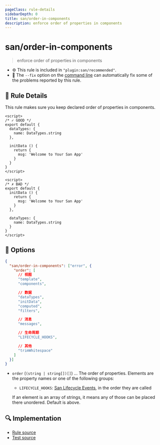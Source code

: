 ```yaml
---
pageClass: rule-details
sidebarDepth: 0
title: san/order-in-components
description: enforce order of properties in components
---
```

# san/order-in-components
> enforce order of properties in components

- :gear: This rule is included in `"plugin:san/recommended"`.
- :wrench: The `--fix` option on the [command line](https://eslint.org/docs/user-guide/command-line-interface#fixing-problems) can automatically fix some of the problems reported by this rule.

## :book: Rule Details

This rule makes sure you keep declared order of properties in components.

<eslint-code-block fix :rules="{'san/order-in-components': ['error']}">

```vue
<script>
/* ✓ GOOD */
export default {
  dataTypes: {
    name: DataTypes.string
  },

  initData () {
    return {
      msg: 'Welcome to Your San App'
    }
  }
}
</script>
```

</eslint-code-block>

<eslint-code-block fix :rules="{'san/order-in-components': ['error']}">

```vue
<script>
/* ✗ BAD */
export default {
  initData () {
    return {
      msg: 'Welcome to Your San App'
    }
  },

  dataTypes: {
    name: DataTypes.string
  }
}
</script>
```

</eslint-code-block>

## :wrench: Options

```json
{
  "san/order-in-components": ["error", {
    "order": [
      // 视图
      "template",
      "components",

      // 数据
      "dataTypes",
      "initData",
      "computed",
      "filters",

      // 消息
      "messages",

      // 生命周期
      "LIFECYCLE_HOOKS",

      // 其他
      "trimWhitespace"
    ]
  }]
}
```

- `order` (`(string | string[])[]`) ... The order of properties. Elements are the property names or one of the following groups:

  - `LIFECYCLE_HOOKS`: [San Lifecycle Events](https://baidu.github.io/san/tutorial/component/#%E7%94%9F%E5%91%BD%E5%91%A8%E6%9C%9F), in the order they are called

  If an element is an array of strings, it means any of those can be placed there unordered. Default is above.

## :mag: Implementation

- [Rule source](https://github.com/ecomfe/eslint-plugin-san/blob/master/lib/rules/order-in-components.js)
- [Test source](https://github.com/ecomfe/eslint-plugin-san/blob/master/tests/lib/rules/order-in-components.js)
